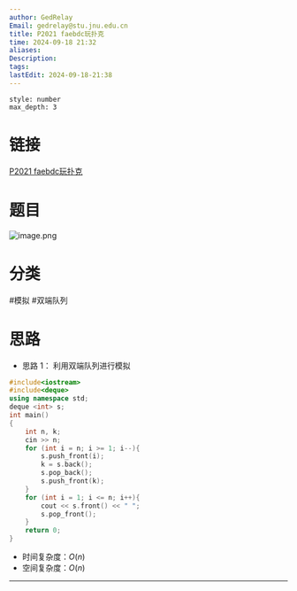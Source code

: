 ```yaml
---
author: GedRelay
Email: gedrelay@stu.jnu.edu.cn
title: P2021 faebdc玩扑克
time: 2024-09-18 21:32
aliases: 
Description: 
tags: 
lastEdit: 2024-09-18-21:38
---
```


```toc
style: number
max_depth: 3
```

# 链接
[P2021 faebdc玩扑克](https://www.luogu.com.cn/problem/P2021) 

# 题目
![image.png](https://ged-pic-bed.oss-cn-guangzhou.aliyuncs.com/img/202409182136513.png)


# 分类
#模拟 #双端队列 

# 思路
- 思路 1：
利用双端队列进行模拟


```cpp
#include<iostream>
#include<deque>
using namespace std;
deque <int> s;
int main()
{
	int n, k;
	cin >> n;
	for (int i = n; i >= 1; i--){
		s.push_front(i);
		k = s.back();
		s.pop_back();
		s.push_front(k);
	}
	for (int i = 1; i <= n; i++){
		cout << s.front() << " ";
		s.pop_front();
	}
	return 0;
}
```


- 时间复杂度：${O\left( n \right)  }$ 
- 空间复杂度：${O\left( n \right)  }$ 


---

